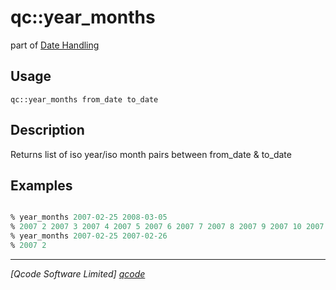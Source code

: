 qc::year_months
===============

part of [Date Handling](../date.md)

Usage
-----
`qc::year_months from_date to_date`

Description
-----------
Returns list of iso year/iso month pairs between from_date & to_date

Examples
--------
```tcl

% year_months 2007-02-25 2008-03-05
% 2007 2 2007 3 2007 4 2007 5 2007 6 2007 7 2007 8 2007 9 2007 10 2007 11 2007 12 2008 1 2008 2 2008 3
% year_months 2007-02-25 2007-02-26
% 2007 2

```

----------------------------------
*[Qcode Software Limited] [qcode]*

[qcode]: http://www.qcode.co.uk "Qcode Software"